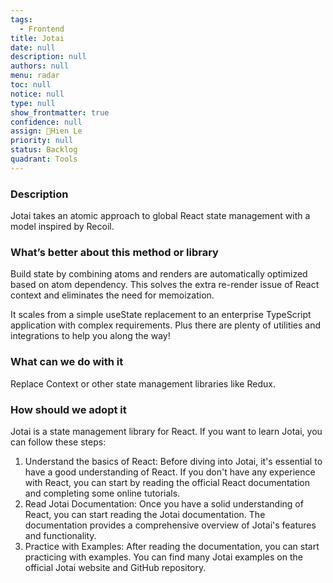 ```yaml
---
tags: 
  - Frontend
title: Jotai
date: null
description: null
authors: null
menu: radar
toc: null
notice: null
type: null
show_frontmatter: true
confidence: null
assign: Hien Le
priority: null
status: Backlog
quadrant: Tools
---
```


<!-- table_of_contents df7ca1cc-8ce8-47ec-afc5-911e821a5f75 -->

### Description

Jotai takes an atomic approach to global React state management with a model inspired by Recoil.

### What’s better about this method or library

Build state by combining atoms and renders are automatically optimized based on atom dependency. This solves the extra re-render issue of React context and eliminates the need for memoization.

It scales from a simple useState replacement to an enterprise TypeScript application with complex requirements. Plus there are plenty of utilities and integrations to help you along the way!

### What can we do with it

Replace Context or other state management libraries like Redux.

### How should we adopt it

Jotai is a state management library for React. If you want to learn Jotai, you can follow these steps:

1. Understand the basics of React: Before diving into Jotai, it's essential to have a good understanding of React. If you don't have any experience with React, you can start by reading the official React documentation and completing some online tutorials.
1. Read Jotai Documentation: Once you have a solid understanding of React, you can start reading the Jotai documentation. The documentation provides a comprehensive overview of Jotai's features and functionality.
1. Practice with Examples: After reading the documentation, you can start practicing with examples. You can find many Jotai examples on the official Jotai website and GitHub repository.

<!-- child_database bca5cd5c-347f-4990-8798-de5bb5a9a9fb -->
